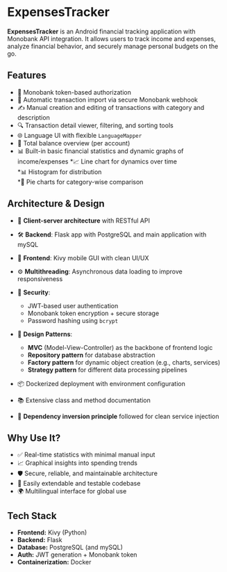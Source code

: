 # ExpensesTracker

**ExpensesTracker** is an Android financial tracking application with Monobank API integration. It allows users to track income and expenses, analyze financial behavior, and securely manage personal budgets on the go.

## Features

- 🔐 Monobank token-based authorization
- 🔄 Automatic transaction import via secure Monobank webhook 
- ✍️ Manual creation and editing of transactions with category and description  
- 🔍 Transaction detail viewer, filtering, and sorting tools  
- 🌐 Language UI with flexible `LanguageMapper`  
- 💱 Total balance overview (per account)  
- 📊 Built-in basic financial statistics and dynamic graphs of income/expenses
        *📈 Line chart for dynamics over time  
        *📊 Histogram for distribution  
        *🥧 Pie charts for category-wise comparison 

## Architecture & Design

- 🧭 **Client-server architecture** with RESTful API  
- 🛠️ **Backend**: Flask app with PostgreSQL and main application with mySQL
- 📱 **Frontend**: Kivy mobile GUI with clean UI/UX  
- ⚙️ **Multithreading**: Asynchronous data loading to improve responsiveness 

- 🔐 **Security**: 
  - JWT-based user authentication  
  - Monobank token encryption + secure storage  
  - Password hashing using `bcrypt`  

- 📂 **Design Patterns**:
  - **MVC** (Model-View-Controller) as the backbone of frontend logic  
  - **Repository pattern** for database abstraction  
  - **Factory pattern** for dynamic object creation (e.g., charts, services)  
  - **Strategy pattern** for different data processing pipelines  

- 📦 Dockerized deployment with environment configuration  
- 📚 Extensive class and method documentation  
- 🔄 **Dependency inversion principle** followed for clean service injection

## Why Use It?

- ✅ Real-time statistics with minimal manual input  
- 📈 Graphical insights into spending trends  
- 🛡️ Secure, reliable, and maintainable architecture  
- 🔧 Easily extendable and testable codebase  
- 🌍 Multilingual interface for global use

## Tech Stack

- **Frontend:** Kivy (Python)  
- **Backend:** Flask  
- **Database:** PostgreSQL (and mySQL)   
- **Auth:** JWT generation + Monobank token  
- **Containerization:** Docker  
